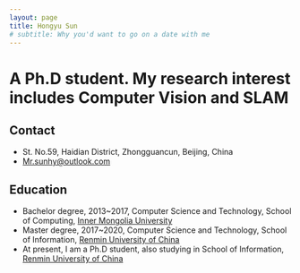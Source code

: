 ```yaml
---
layout: page
title: Hongyu Sun
# subtitle: Why you'd want to go on a date with me
---
```


# A Ph.D student. My research interest includes Computer Vision and SLAM


## Contact
- St. No.59, Haidian District, Zhongguancun, Beijing, China
- [Mr.sunhy@outlook.com](mailto:Mr.sunhy@outlook.com)

## Education
- Bachelor degree, 2013~2017, Computer Science and Technology, School of Computing, [Inner Mongolia University](https://www.imu.edu.cn/)
- Master degree, 2017~2020, Computer Science and Technology, School of Information, [Renmin University of China](https://www.ruc.edu.cn/)
- At present, I am a Ph.D student, also studying in School of Information, [Renmin University of China](https://www.ruc.edu.cn/)